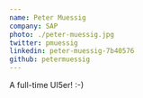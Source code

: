 ```yaml
---
name: Peter Muessig
company: SAP
photo: ./peter-muessig.jpg
twitter: pmuessig
linkedin: peter-muessig-7b40576
github: petermuessig
---
```


A full-time UI5er! :-)